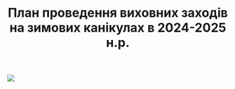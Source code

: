 ﻿---
title: План проведення виховних заходів на зимових канікулах в 2024-2025 н.р.
---

![](image.jpg)